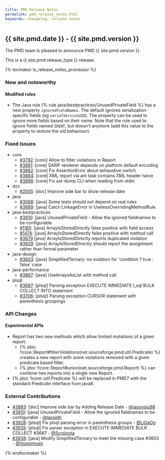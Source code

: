 ```yaml
---
title: PMD Release Notes
permalink: pmd_release_notes.html
keywords: changelog, release notes
---
```


## {{ site.pmd.date }} - {{ site.pmd.version }}

The PMD team is pleased to announce PMD {{ site.pmd.version }}.

This is a {{ site.pmd.release_type }} release.

{% tocmaker is_release_notes_processor %}

### New and noteworthy

#### Modified rules

*   The Java rule {% rule java/bestpractices/UnusedPrivateField %} has a new property `ignoredFieldNames`.
    The default ignores serialization-specific fields (eg `serialVersionUID`).
    The property can be used to ignore more fields based on their name.
    Note that the rule used to ignore fields named `IDENT`, but doesn't anymore (add this value to the property to restore the old behaviour).

### Fixed Issues
* core
  * [#3792](https://github.com/pmd/pmd/issues/3792): \[core] Allow to filter violations in Report
  * [#3881](https://github.com/pmd/pmd/issues/3881): \[core] SARIF renderer depends on platform default encoding
  * [#3882](https://github.com/pmd/pmd/pull/3882): \[core] Fix AssertionError about exhaustive switch
  * [#3884](https://github.com/pmd/pmd/issues/3884): \[core] XML report via ant task contains XML header twice
  * [#3896](https://github.com/pmd/pmd/pull/3896): \[core] Fix ast-dump CLI when reading from stdin
* doc
  * [#2505](https://github.com/pmd/pmd/issues/2505): \[doc] Improve side bar to show release date
* java
  * [#3068](https://github.com/pmd/pmd/issues/3068): \[java] Some tests should not depend on real rules
  * [#3889](https://github.com/pmd/pmd/pull/3889): \[java] Catch LinkageError in UselessOverridingMethodRule
* java-bestpractices
  * [#3910](https://github.com/pmd/pmd/pull/3910): \[java] UnusedPrivateField - Allow the ignored fieldnames to be configurable
  * [#1185](https://github.com/pmd/pmd/issues/1185): \[java] ArrayIsStoredDirectly false positive with field access
  * [#1474](https://github.com/pmd/pmd/issues/1474): \[java] ArrayIsStoredDirectly false positive with method call
  * [#3879](https://github.com/pmd/pmd/issues/3879) \[java] ArrayIsStoredDirectly reports duplicated violation
  * [#3929](https://github.com/pmd/pmd/issues/3929): \[java] ArrayIsStoredDirectly should report the assignment rather than formal parameter
* java-design
  * [#3603](https://github.com/pmd/pmd/issues/3603): \[java] SimplifiedTernary: no violation for 'condition ? true : false' case
* java-performance
  * [#3867](https://github.com/pmd/pmd/issues/3867): \[java] UseArraysAsList with method call
* plsql
  * [#3687](https://github.com/pmd/pmd/issues/3687): \[plsql] Parsing exception EXECUTE IMMEDIATE l_sql BULK COLLECT INTO statement
  * [#3706](https://github.com/pmd/pmd/issues/3706): \[plsql] Parsing exception CURSOR statement with parenthesis groupings

### API Changes

#### Experimental APIs

* Report has two new methods which allow limited mutations of a given report:
  * {% jdoc !!core::Report#filterViolations(net.sourceforge.pmd.util.Predicate) %} creates a new report with
    some violations removed with a given predicate based filter.
  * {% jdoc !!core::Report#union(net.sourceforge.pmd.Report) %} can combine two reports into a single new Report.
* {% jdoc !!core::util.Predicate %} will be replaced in PMD7 with the standard Predicate interface from java8.

### External Contributions
* [#3883](https://github.com/pmd/pmd/pull/3883): \[doc] Improve side bar by Adding Release Date - [@jasonqiu98](https://github.com/jasonqiu98)
* [#3910](https://github.com/pmd/pmd/pull/3910): \[java] UnusedPrivateField - Allow the ignored fieldnames to be configurable - [@laoseth](https://github.com/laoseth)
* [#3928](https://github.com/pmd/pmd/pull/3928): \[plsql] Fix plsql parsing error in parenthesis groups - [@LiGaOg](https://github.com/LiGaOg)
* [#3935](https://github.com/pmd/pmd/pull/3935): \[plsql] Fix parser exception in EXECUTE IMMEDIATE BULK COLLECT #3687 - [@Scrsloota](https://github.com/Scrsloota)
* [#3938](https://github.com/pmd/pmd/pull/3938): \[java] Modify SimplifiedTernary to meet the missing case #3603 - [@VoidxHoshi](https://github.com/VoidxHoshi)

{% endtocmaker %}


